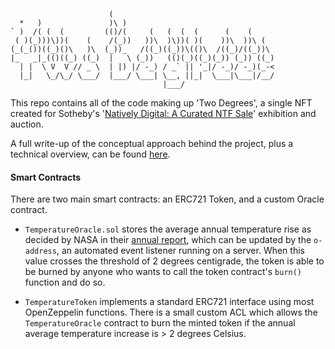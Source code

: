 ```
                      (
  *   )               )\ )
` )  /( (  (         (()/(     (   (  (  (      (    (
 ( )(_)))\))(    (    /(_))   ))\  )\))( )(    ))\  ))\ (
(_(_())((_)()\   )\  (_))_   /((_)((_))\(()\  /((_)/((_))\
|_   _|_(()((_) ((_)  |   \ (_))   (()(_)((_)(_)) (_)) ((_)
  | |  \ V  V // _ \  | |) |/ -_) / _` || '_|/ -_)/ -_)(_-<
  |_|   \_/\_/ \___/  |___/ \___| \__, ||_|  \___|\___|/__/
                                  |___/
```                              

This repo contains all of the code making up 'Two Degrees', a single NFT created for
Sotheby's '[Natively Digital: A Curated NTF Sale](https://www.sothebys.com/en/buy/auction/2021/natively-digital-a-curated-nft-sale-2/)' exhibition and auction.

A full write-up of the conceptual approach behind the project, plus a technical overview, can be found [here](https://terra0.medium.com/two-degrees-nft-5af1263bfcc).

#### Smart Contracts

There are two main smart contracts: an ERC721 Token, and a custom Oracle contract.

- `TemperatureOracle.sol` stores the average annual temperature rise as decided by NASA in their [annual report](https://data.giss.nasa.gov/gistemp/graphs/graph_data/Global_Mean_Estimates_based_on_Land_and_Ocean_Data/graph.txt), which can be updated by the `o-address`, an automated event listener running on a server. When this value crosses the threshold of 2 degrees centigrade, the token is able to be burned by anyone who wants to call the token contract's `burn()` function and do so.

- `TemperatureToken` implements a standard ERC721 interface using most OpenZeppelin  functions. There is a small custom ACL which allows the `TemperatureOracle` contract to burn the minted token if the annual average temperature increase is > 2 degrees Celsius.
